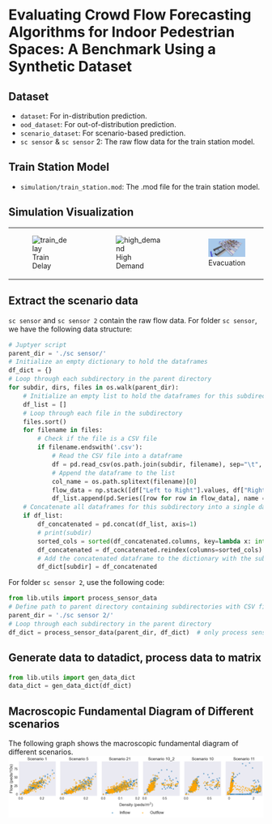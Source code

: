 # Evaluating Crowd Flow Forecasting Algorithms for Indoor Pedestrian Spaces: A Benchmark Using a Synthetic Dataset

## Dataset
* `dataset`: For in-distribution prediction.
* `ood_dataset`: For out-of-distribution prediction.
* `scenario_dataset`: For scenario-based prediction.
* `sc sensor` & `sc sensor` 2: The raw flow data for the train station model.


## Train Station Model
* `simulation/train_station.mod`: The .mod file for the train station model.

## Simulation Visualization
<table>
<tr>
<td><figure>
<img src="./README.assets/image16.gif" alt="train_delay" width="300" />
  <figcaption>Train Delay</figcaption>
</figure></td>
<td><figure>
<img src="./README.assets/image17.gif" alt="high_demand" width="300" />
  <figcaption>High Demand</figcaption>
</figure></td>
<td><figure>
<img src="./README.assets/image14.gif" alt="evacuation" width="300" />
  <figcaption>Evacuation</figcaption>
</figure></td>
</tr>
</table>







## Extract the scenario data
`sc sensor` and `sc sensor 2` contain the raw flow data. For folder `sc sensor`, we have the following data structure:

```python
# Juptyer script
parent_dir = './sc sensor/'
# Initialize an empty dictionary to hold the dataframes
df_dict = {}
# Loop through each subdirectory in the parent directory
for subdir, dirs, files in os.walk(parent_dir):
    # Initialize an empty list to hold the dataframes for this subdirectory
    df_list = []
    # Loop through each file in the subdirectory
    files.sort()
    for filename in files:
        # Check if the file is a CSV file
        if filename.endswith('.csv'):
            # Read the CSV file into a dataframe
            df = pd.read_csv(os.path.join(subdir, filename), sep="\t", index_col="Index")
            # Append the dataframe to the list
            col_name = os.path.splitext(filename)[0]
            flow_data = np.stack([df["Left to Right"].values, df["Right to Left"].values, df["Sum"].values], axis=1)
            df_list.append(pd.Series([row for row in flow_data], name = col_name))
    # Concatenate all dataframes for this subdirectory into a single dataframe
    if df_list:
        df_concatenated = pd.concat(df_list, axis=1)
        # print(subdir)
        sorted_cols = sorted(df_concatenated.columns, key=lambda x: int(x.split('_')[1])) # sort the column name
        df_concatenated = df_concatenated.reindex(columns=sorted_cols)
        # Add the concatenated dataframe to the dictionary with the subdirectory name as the key
        df_dict[subdir] = df_concatenated
```
For folder `sc sensor 2`, use the following code:
```python
from lib.utils import process_sensor_data
# Define path to parent directory containing subdirectories with CSV files
parent_dir = './sc sensor 2/'
# Loop through each subdirectory in the parent directory
df_dict = process_sensor_data(parent_dir, df_dict)  # only process sensor 2
```

## Generate data to datadict, process data to matrix
```python
from lib.utils import gen_data_dict
data_dict = gen_data_dict(df_dict)
```

## Macroscopic Fundamental Diagram of Different scenarios
The following graph shows the macroscopic fundamental diagram of different scenarios.
![mfds](./README.assets/mfds.png)

